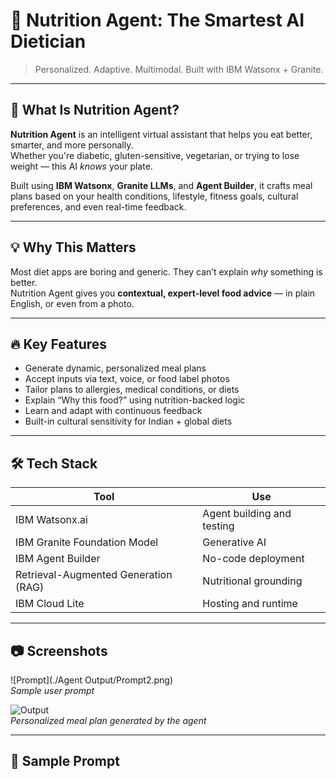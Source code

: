 # 🥗 Nutrition Agent: The Smartest AI Dietician

> Personalized. Adaptive. Multimodal. Built with IBM Watsonx + Granite.

---

## 📌 What Is Nutrition Agent?

**Nutrition Agent** is an intelligent virtual assistant that helps you eat better, smarter, and more personally.  
Whether you're diabetic, gluten-sensitive, vegetarian, or trying to lose weight — this AI *knows* your plate.

Built using **IBM Watsonx**, **Granite LLMs**, and **Agent Builder**, it crafts meal plans based on your health conditions, lifestyle, fitness goals, cultural preferences, and even real-time feedback.

---

## 💡 Why This Matters

Most diet apps are boring and generic. They can’t explain *why* something is better.  
Nutrition Agent gives you **contextual, expert-level food advice** — in plain English, or even from a photo.

---

## 🔥 Key Features

- Generate dynamic, personalized meal plans  
- Accept inputs via text, voice, or food label photos  
- Tailor plans to allergies, medical conditions, or diets  
- Explain “Why this food?” using nutrition-backed logic  
- Learn and adapt with continuous feedback  
- Built-in cultural sensitivity for Indian + global diets

---

## 🛠️ Tech Stack

| Tool                                 | Use                           |
|--------------------------------------|-------------------------------| 
| IBM Watsonx.ai                       | Agent building and testing    |
| IBM Granite Foundation Model         | Generative AI                 |
| IBM Agent Builder                    | No-code deployment            |
| Retrieval-Augmented Generation (RAG) | Nutritional grounding         |
| IBM Cloud Lite                       | Hosting and runtime           |

---

## 📷 Screenshots

![Prompt](./Agent Output/Prompt2.png)  
*Sample user prompt*

![Output](./Deployment/DeploymentOp.png)  
*Personalized meal plan generated by the agent*

---




## 🧠 Sample Prompt

